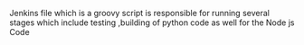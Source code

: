 Jenkins file which is a groovy script is responsible for running several stages which include testing ,building of python code as well for the Node js Code 
